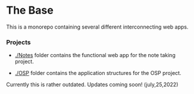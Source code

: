 # The Base

This is a monorepo containing several different interconnecting web apps.

### Projects

- [./Notes](Notes) folder contains the functional web app for the note taking project.

- [./OSP](OSP) folder contains the application structures for the OSP project.

Currently this is rather outdated. Updates coming soon! (july,25,2022)
